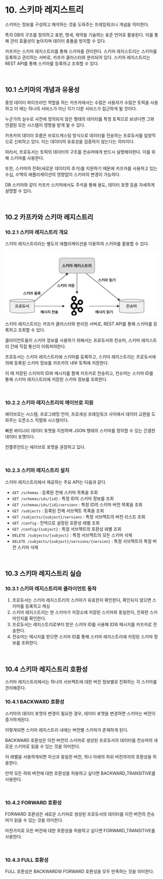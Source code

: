# 10. 스키마 레지스트리

스키마는 정보를 구성하고 해석하는 것을 도와주는 프레임워크나 개념을 의미한다.

특히 DB의 구조를 정의하고 표현, 명세, 제약을 기술하는 표준 언어로 활용된다. 이를 통해 관리 효율성이 높아지며 데이터 충돌을 방지할 수 있다.

카프카는 스키마 레지스트리를 통해 스키마를 관리한다. 스키마 레지스트리는 스키마를 등록하고 관리하는 서버로, 카프카 클러스터와 분리되어 있다. 스키마 레지스트리는 REST API를 통해 스키마를 등록하고 조회할 수 있다.

<br>

## 10.1 스키마의 개념과 유용성

중앙 데이터 파이프라인 역할을 하는 카프카에서는 수많은 사용자가 수많은 토픽을 사용하고 이 때는 하나의 서비스가 아닌 각기 다른 서비스가 접근하게 될 것이다.

누군가의 실수로 사전에 정의되지 않은 형태의 데이터를 특정 토픽으로 보낸다면 그와 연결된 모든 시스템이 영향을 받게 될 수 있다.

카프카의 데이터 흐름은 브로드캐스팅 방식으로 데이터를 전송하는 프로듀서를 일방적으로 신뢰하고 있다. 이는 데이터의 유효성을 검증하지 않는다는 의미이다.

따라서, 프로듀서는 토픽의 데이터의 구조를 컨슈머에게 반드시 설명해야한다. 이를 위해 스키마를 사용한다.

또한, 스키마의 진화(새로운 데이터의 추가)를 지원하기 때문에 카프카를 사용하고 있는 수십, 수백의 애플리케이션의 영향없이 스키마의 변경이 가능하다.

DB 스키마와 같이 카프카 스키마에서도 주석을 통해 용도, 데이터 포켓 등을 자세하게 설명할 수 있다.

<br>

## 10.2 카프카와 스키마 레지스트리

### 10.2.1 스키마 레지스트리 개요

스키마 레지스트리라는 별도의 애플리케이션을 이용하여 스키마를 활용할 수 있다.


![04.png](resource%2F04.png)

스키마 레지스트리는 카프카 클러스터와 분리된 서버로, REST API를 통해 스키마를 등록하고 조회할 수 있다.

클라이언트들이 스키마 정보를 사용하기 위해서는 프로듀서와 컨슈머, 스키마 레지스트리 간에 직접 통신이 이뤄져야한다.

프로듀서는 스키마 레지스트리에 스키마를 등록하고, 스키마 레지스트리는 프로듀서에 의해 등록된 스키마 정보를 카프카의 내부 토픽에 저장한다.

이 때 저장된 스키마의 ID와 메시지를 함께 카프카로 전송하고, 컨슈머는 스키마 ID를 통해 스키마 레지스트리에 저장된 스키마 정보를 조회한다.

<br>

### 10.2.2 스키마 레지스트리의 에이브로 지원

에이브로는 시스템, 프로그래밍 언어, 프로세싱 프레임워크 사이에서 데이터 교환을 도와주는 오픈소스 직렬화 시스템이다.

빠른 바이너리 데이터 포맷을 지원하며 JSON 형태의 스키마를 정의할 수 있는 간결한 데이터 포맷이다.

컨플루언트는 에이브로 포맷을 권장하고 있다.

<br>

### 10.2.3 스키마 레지스트리 설치

스키마 레지스트리에서 제공하는 주요 API는 다음과 같다.

- `GET /schemas` : 등록된 전체 스키마 목록을 조회
- `GET /schemas/ids/{id}` : 특정 ID의 스키마 정보를 조회
- `GET /schemas/ids/{id}/versions` : 특정 ID의 스키마 버전 목록을 조회
- `GET /subjects` : 등록된 전체 서브젝트 목록을 조회
- `GET /subjects/{subject}/versions` : 특정 서브젝트의 버전 리스트 조회
- `GET /config` : 전역으로 설정된 호환성 레벨 조회
- `GET /config/{subject}` : 특정 서브젝트의 호환성 레벨 조회
- `DELETE /subjects/{subject}` : 특정 서브젝트의 모든 스키마 삭제
- `DELETE /subjects/{subject}/versions/{version}` : 특정 서브젝트의 특정 버전 스키마 삭제

<br>

## 10.3 스키마 레지스트리 실습

### 10.3.1 스키마 레지스트리와 클라이언트 동작

1. 프로듀서는 스키마 레지스트리의 스키마가 유효한지 확인한다, 확인되지 않으면 스키마를 등록하고 캐싱
2. 스키마 레지스트리는 현 스키마가 저장소에 저장된 스키마와 동일한지, 진화한 스키마인지를 확인한다.
3. 프로듀서는 레지스트리로부터 받은 스키마 ID를 사용해 ID와 메시지를 카프카로 전송한다.
4. 컨슈머는 메시지를 받으면 스키마 ID를 통해 스키마 레지스트리에 저장된 스키마 정보를 조회한다.

<br>

## 10.4 스키마 레지스트리 호환성

스키마 레지스트리에서는 하나의 서브젝트에 대한 버전 정보별로 진화하는 각 스키마를 관리해준다.

### 10.4.1 BACKWARD 호환성

스키마의 데이터 포맷의 변경이 필요한 경우, 데이터 포맷을 변경하면 스키마는 버전이 증가하게된다.

이렇게되면 스키마 레지스트리 내에는 버전별 스키마가 존재하게 된다.

BACKWARD 호환성은 이전 버전의 스키마로 생성된 프로듀서의 데이터를 컨슈머의 새로운 스키마로 읽을 수 있는 것을 의미한다.

이 레벨을 사용하게되면 자신과 동일한 버전, 하나 아래의 하위 버전까지의 호환성을 허용한다.

만약 모든 하위 버전에 대한 호환성을 허용하고 싶다면 BACKWARD_TRANSITIVE를 사용한다.

<br>

### 10.4.2 FORWARD 호환성

FORWARD 호환성은 새로운 스키마로 생성된 프로듀서의 데이터를 이전 버전의 컨슈머가 읽을 수 있는 것을 의미한다.

마찬가지로 모든 버전에 대한 호환성을 허용하고 싶다면 FORWARD_TRANSITIVE를 사용한다.

<br>

### 10.4.3 FULL 호환성

FULL 호환성은 BACKWARD와 FORWARD 호환성을 모두 만족하는 것을 의미한다.

